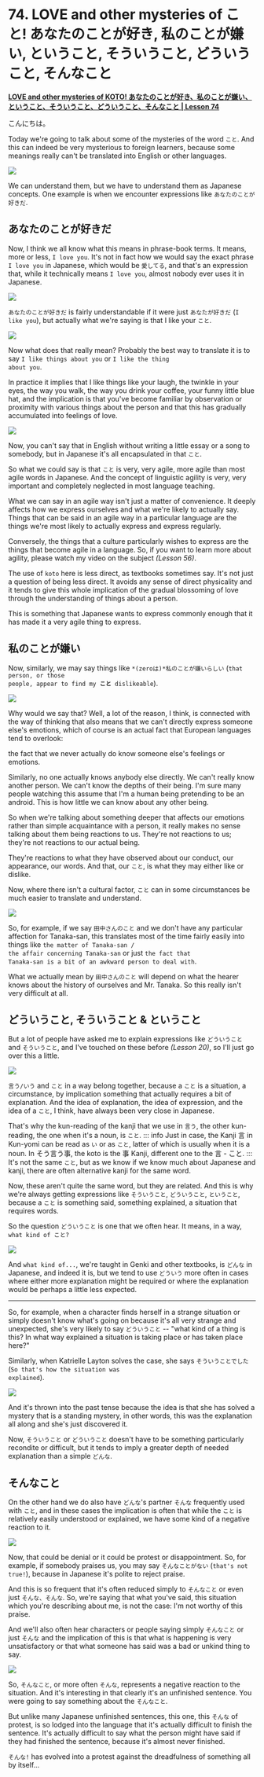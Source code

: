 # **74. LOVE and other mysteries of こと! あなたのことが好き, 私のことが嫌い, ということ, そういうこと, どういうこと, そんなこと**

[**LOVE and other mysteries of KOTO! あなたのことが好き、私のことが嫌い、ということ、そういうこと、どういうこと、そんなこと | Lesson 74**](https://www.youtube.com/watch?v=aoP6sFyTsIk&list=PLg9uYxuZf8x_A-vcqqyOFZu06WlhnypWj&index=76&ab_channel=OrganicJapanesewithCureDolly)

こんにちは。

Today we're going to talk about some of the mysteries of the word <code>こと</code>. And this can indeed be very mysterious to foreign learners, because some meanings really can't be translated into English or other languages.

![](media/image164.webp)

We can understand them, but we have to understand them as Japanese concepts. One example is when we encounter expressions like <code>あなたのことが好きだ</code>.

## あなたのことが好きだ

Now, I think we all know what this means in phrase-book terms. It means, more or less, <code>I love you</code>. It's not in fact how we would say the exact phrase <code>I love you</code> in Japanese, which would be <code>愛してる</code>, and that's an expression that, while it technically means <code>I love you</code>, almost nobody ever uses it in Japanese.

![](media/image1144.webp)

<code>あなたのことが好きだ</code> is fairly understandable if it were just <code>あなたが好きだ</code> (<code>I like you</code>), but actually what we're saying is that I like your <code>こと</code>.

![](media/image699.webp)

Now what does that really mean? Probably the best way to translate it is to say <code>I like things about you</code> or <code>I like the thing about you</code>.

In practice it implies that I like things like your laugh, the twinkle in your eyes, the way you walk, the way you drink your coffee, your funny little blue hat, and the implication is that you've become familiar by observation or proximity with various things about the person and that this has gradually accumulated into feelings of love.

![](media/image635.webp)

Now, you can't say that in English without writing a little essay or a song to somebody, but in Japanese it's all encapsulated in that <code>こと</code>.

So what we could say is that <code>こと</code> is very, very agile, more agile than most agile words in Japanese. And the concept of linguistic agility is very, very important and completely neglected in most language teaching.

What we can say in an agile way isn't just a matter of convenience. It deeply affects how we express ourselves and what we're likely to actually say. Things that can be said in an agile way in a particular language are the things we're most likely to actually express and express regularly.

Conversely, the things that a culture particularly wishes to express are the things that become agile in a language. So, if you want to learn more about agility, please watch my video on the subject *(Lesson 56)*.

The use of <code>koto</code> here is less direct, as textbooks sometimes say. It's not just a question of being less direct. It avoids any sense of direct physicality and it tends to give this whole implication of the gradual blossoming of love through the understanding of things about a person.

This is something that Japanese wants to express commonly enough that it has made it a very agile thing to express.

## 私のことが嫌い

Now, similarly, we may say things like <code>*(zeroは)*私のことが嫌いらしい</code> (<code>that person, or those people, appear to find my **こと** dislikeable</code>).

![](media/image751.webp)

Why would we say that? Well, a lot of the reason, I think, is connected with the way of thinking that also means that
we can't directly express someone else's emotions,
which of course is an actual fact that European languages tend to overlook:

the fact that we never actually do know someone else's feelings or emotions.

Similarly, no one actually knows anybody else directly. We can't really know another person. We can't know the depths of their being. I'm sure many people watching this assume that I'm a human being pretending to be an android.
This is how little we can know about any other being.

So when we're talking about something deeper that affects our emotions rather than simple acquaintance with a person, it really makes no sense talking about them being reactions to us. They're not reactions to us; they're not reactions to our actual being.

They're reactions to what they have observed about our conduct, our appearance, our words. And that, our <code>こと</code>, is what they may either like or dislike.

Now, where there isn't a cultural factor, <code>こと</code> can in some circumstances be much easier to translate and understand.

![](media/image689.webp)

So, for example, if we say <code>田中さんのこと</code> and we don't have any particular affection for Tanaka-san, this translates most of the time fairly easily into things like <code>the matter of Tanaka-san / the affair concerning Tanaka-san</code> or just <code>the fact that Tanaka-san is a bit of an awkward person to deal with</code>.

What we actually mean by <code>田中さんのこと</code> will depend on what the hearer knows about the history of ourselves and Mr. Tanaka. So this really isn't very difficult at all.

## どういうこと, そういうこと & ということ

But a lot of people have asked me to explain expressions like <code>どういうこと</code> and <code>そういうこと</code>, and I've touched on these before *(Lesson 20)*, so I'll just go over this a little.

![](media/image949.webp)

<code>言う/いう</code> and <code>こと</code> in a way belong together, because a <code>こと</code> is a situation, a circumstance, by implication something that actually requires a bit of explanation. And the idea of explanation, the idea of expression, and the idea of a <code>こと</code>, I think, have always been very close in Japanese.

That's why the kun-reading of the kanji that we use in <code>言う</code>, the other kun-reading, the one when it's a noun, is <code>こと</code>.
::: info
Just in case, the Kanji 言 in Kun-yomi can be read as <code>い</code> or as <code>こと</code>, latter of which is usually when it is a noun. In そう言う事, the koto is the 事 Kanji, different one to the 言 - こと.
:::
It's not the same <code>こと</code>, but as we know if we know much about Japanese and kanji, there are often alternative kanji for the same word.

Now, these aren't quite the same word, but they are related. And this is why we're always getting expressions like <code>そういうこと</code>, <code>どういうこと</code>, <code>ということ</code>, because a <code>こと</code> is something said, something explained, a situation that requires words.

So the question <code>どういうこと</code> is one that we often hear. It means, in a way, <code>what kind of こと?</code>

![](media/image479.webp)

And <code>what kind of...</code>, we're taught in Genki and other textbooks, is <code>どんな</code> in Japanese, and indeed it is, but we tend to use <code>どういう</code> more often in cases where either more explanation might be required or where the explanation would be perhaps a little less expected.

---

So, for example, when a character finds herself in a strange situation or simply doesn't know what's going on because it's all very strange and unexpected, she's very likely to say <code>どういうこと</code> -- "what kind of a thing is this? In what way explained a situation is taking place or has taken place here?"

Similarly, when Katrielle Layton solves the case, she says <code>そういうことでした</code> (<code>So that's how the situation was explained</code>).

![](media/image831.webp)

And it's thrown into the past tense because the idea is that she has solved a mystery that is a standing mystery, in other words, this was the explanation all along and she's just discovered it.

Now, <code>そういうこと</code> or <code>どういうこと</code> doesn't have to be something particularly recondite or difficult, but it tends to imply a greater depth of needed explanation than a simple <code>どんな</code>.

## そんなこと

On the other hand we do also have <code>どんな</code>'s partner <code>そんな</code> frequently used with <code>こと</code>, and in these cases the implication is often that while the <code>こと</code> is relatively easily understood or explained, we have some kind of a negative reaction to it.

![](media/image742.webp)

Now, that could be denial or it could be protest or disappointment. So, for example, if somebody praises us, you may say <code>そんなことがない</code> (<code>that's not true!</code>), because in Japanese it's polite to reject praise.

And this is so frequent that it's often reduced simply to <code>そんなこと</code> or even just <code>そんな、そんな</code>. So, we're saying that what you've said, this situation which you're describing about me, is not the case: I'm not worthy of this praise.

And we'll also often hear characters or people saying simply <code>そんなこと</code> or just <code>そんな</code> and the implication of this is that what is happening is very unsatisfactory or that what someone has said was a bad or unkind thing to say.

![](media/image353.webp)

So, <code>そんなこと</code>, or more often <code>そんな</code>, represents a negative reaction to the situation. And it's interesting in that clearly it's an unfinished sentence. You were going to say something about the <code>そんなこと</code>.

But unlike many Japanese unfinished sentences, this one, this <code>そんな</code> of protest, is so lodged into the language that it's actually difficult to finish the sentence. It's actually difficult to say what the person might have said if they had finished the sentence, because it's almost never finished.

<code>そんな!</code> has evolved into a protest against the dreadfulness of something all by itself…
